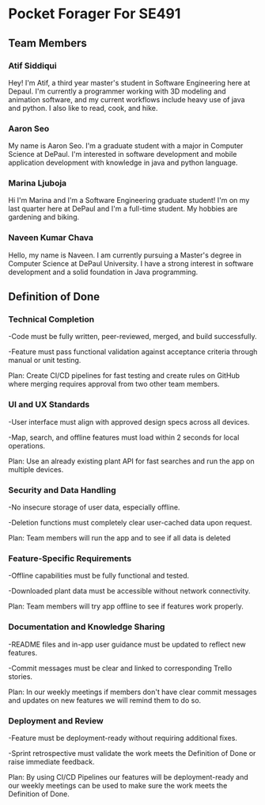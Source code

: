 # Pocket Forager For SE491

## Team Members

### Atif Siddiqui

Hey! I'm Atif, a third year master's student in Software Engineering here at Depaul. I'm currently a programmer working with 3D modeling and
animation software, and my current workflows include heavy use of java and python. I also like to read, cook, and hike.

### Aaron Seo
My name is Aaron Seo.  I'm a graduate student with a major in Computer Science at DePaul.  I'm interested in software development and mobile application development with knowledge in java and python language.

### Marina Ljuboja
Hi I'm Marina and I'm a Software Engineering graduate student! I'm on my last quarter here at DePaul and I'm a full-time student. My hobbies are gardening and biking.

### Naveen Kumar Chava
Hello, my name is Naveen. I am currently pursuing a Master's degree in Computer Science at DePaul University. I have a strong interest in software development and a solid foundation in Java programming.

## Definition of Done

### Technical Completion
-Code must be fully written, peer-reviewed, merged, and build successfully.

-Feature must pass functional validation against acceptance criteria through manual or unit testing.

Plan: Create CI/CD pipelines for fast testing and create rules on GitHub where merging requires approval from two other team members.

### UI and UX Standards 
-User interface must align with approved design specs across all devices.

-Map, search, and offline features must load within 2 seconds for local operations.

Plan: Use an already existing plant API for fast searches and run the app on multiple devices.

### Security and Data Handling
-No insecure storage of user data, especially offline.

-Deletion functions must completely clear user-cached data upon request.

Plan: Team members will run the app and to see if all data is deleted

### Feature-Specific Requirements
-Offline capabilities must be fully functional and tested.

-Downloaded plant data must be accessible without network connectivity.

Plan: Team members will try app offline to see if features work properly.

### Documentation and Knowledge Sharing
-README files and in-app user guidance must be updated to reflect new features.

-Commit messages must be clear and linked to corresponding Trello stories.

Plan: In our weekly meetings if members don't have clear commit messages and updates on new features we will remind them to do so.

### Deployment and Review
-Feature must be deployment-ready without requiring additional fixes.

-Sprint retrospective must validate the work meets the Definition of Done or raise immediate feedback.

Plan: By using CI/CD Pipelines our features will be deployment-ready and our weekly meetings can be used to make sure the work meets the Definition of Done. 

